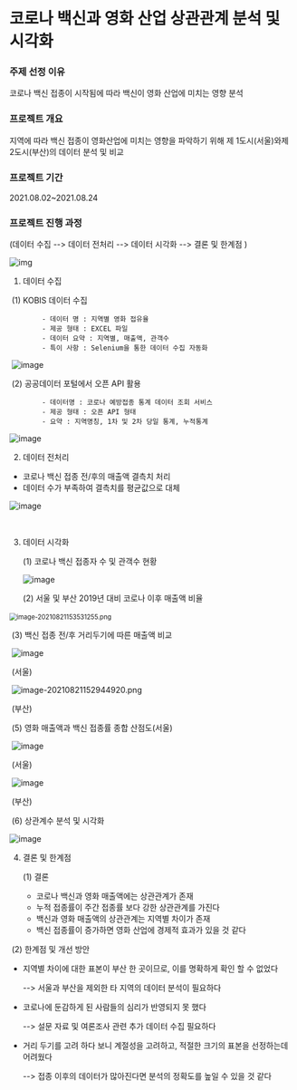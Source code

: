 # 코로나 백신과 영화 산업 상관관계 분석 및 시각화



### 주제 선정 이유

코로나 백신 접종이 시작됨에 따라 백신이 영화 산업에 미치는 영향 분석

### 프로젝트 개요

지역에 따라 백신 접종이 영화산업에 미치는 영향을 파악하기 위해 제 1도시(서울)와제 2도시(부산)의 데이터 분석 및 비교

### 프로젝트 기간 

2021.08.02~2021.08.24



### 프로젝트 진행 과정

(데이터 수집 --> 데이터 전처리 --> 데이터 시각화 -->  결론 및 한계점 )

<img src="https://raw.githubusercontent.com/DaeGyeongYi/03.vaccine_movie_project/main/picture/image-20210821152742009.png" alt="img"  />



1. 데이터 수집

​		(1)  KOBIS 데이터 수집

			- 데이터 명 : 지역별 영화 접유율
			- 제공 형태 : EXCEL 파일
			- 데이터 요약 : 지역별, 매출액, 관객수
			- 특이 사항 : Selenium을 통한 데이터 수집 자동화

​		![image](https://user-images.githubusercontent.com/98143525/156993442-cb90300b-d1e8-4580-b57d-aa6ff644f2fa.png) 



​		(2) 공공데이터 포털에서 오픈 API 활용

			- 데이터명 : 코로나 예방접종 통계 데이터 조회 서비스
			- 제공 형태 : 오픈 API 형태
			- 요약 : 지역명칭, 1차 및 2차 당일 통계, 누적통계

![image](https://user-images.githubusercontent.com/98143525/156993610-660dd1b7-1d0a-440d-80bb-a45af10cce32.png)

 

2. 데이터 전처리

 - 코로나 백신 접종 전/후의 매출액 결측치 처리
 - 데이터 수가 부족하여 결측치를 평균값으로 대체  

![image](https://user-images.githubusercontent.com/98143525/156993653-35855db3-a137-4359-a7ea-41a7f8dddaf8.png)

​	

3. 데이터 시각화

   (1) 코로나 백신 접종자 수 및 관객수 현황

   ![image](https://user-images.githubusercontent.com/98143525/156993770-92c0838e-3ee0-4d7f-91f3-a17c7f816b07.png)

   

   	(2) 서울 및 부산 2019년 대비 코로나 이후 매출액 비율

​			<img src="https://github.com/DaeGyeongYi/03.vaccine_movie_project/blob/main/picture/image-20210821153531255.png?raw=true" alt="image-20210821153531255.png" style="zoom:80%;" />

​		(3) 백신 접종 전/후 거리두기에 따른 매출액 비교

​		![image](https://user-images.githubusercontent.com/98143525/156993820-5f6f2b82-6d8a-41db-87f8-04bb7ee674a1.png)

​		                                                                          (서울)

​		![image-20210821152944920.png](https://github.com/DaeGyeongYi/03.vaccine_movie_project/blob/main/picture/image-20210821152944920.png?raw=true)

​		                                                                            (부산)

​		(5) 영화 매출액과 백신 접종률 종합 산점도(서울)

​			![image](https://user-images.githubusercontent.com/98143525/156993864-3d8cd3ad-e6a4-40ec-9ef3-e7a8af7333f0.png)

​		                                                                       (서울)



​		![image](https://user-images.githubusercontent.com/98143525/156993916-9d90f66b-164d-4838-a35a-e1c5f2b39548.png)

​                                                                                (부산)

​		(6) 상관계수 분석 및 시각화

![image](https://user-images.githubusercontent.com/98143525/156993963-84b0f8de-c587-4fe7-91d3-ac915e28338f.png)



4. 결론 및 한계점

   (1) 결론

	- 코로나 백신과 영화 매출액에는 상관관계가 존재
	- 누적 접종률이 주간 접종률 보다 강한 상관관계를 가진다
	- 백신과 영화 매출액의 상관관계는 지역별 차이가 존재
	- 백신 접종률이 증가하면 영화 산업에 경제적 효과가 있을 것 같다

​		(2) 한계점 및 개선 방안

   - 지역별 차이에 대한 표본이 부산 한 곳이므로, 이를 명확하게 확인 할 수 없었다

      --> 서울과 부산을 제외한 타 지역의 데이터 분석이 필요하다

   - 코로나에 둔감하게 된 사람들의 심리가 반영되지 못 했다

     --> 설문 자료 및 여론조사 관련 추가 데이터 수집 필요하다

   - 거리 두기를 고려 하다 보니 계절성을 고려하고, 적절한 크기의 표본을 선정하는데 어려웠다

     --> 접종 이후의 데이터가 많아진다면 분석의 정확도를 높일 수 있을 것 같다
